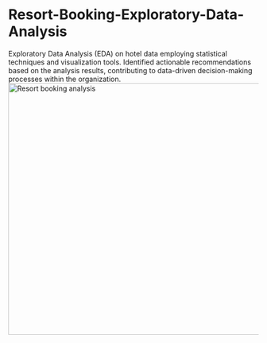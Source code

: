 # Resort-Booking-Exploratory-Data-Analysis
Exploratory Data Analysis (EDA) on hotel data employing statistical techniques and visualization tools.
Identified actionable recommendations based on the analysis results, contributing to data-driven decision-making processes within the organization.
<img width="506" alt="Resort booking analysis" src="https://github.com/sumit-kumar-crypto/Resort-Booking-Exploratory-Data-Analysis/assets/83686292/f43363f1-dd30-456f-b45b-d4d58757c6f0">


